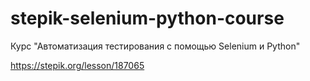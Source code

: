 # stepik-selenium-python-course
Курс "Автоматизация тестирования с помощью Selenium и Python"

https://stepik.org/lesson/187065

